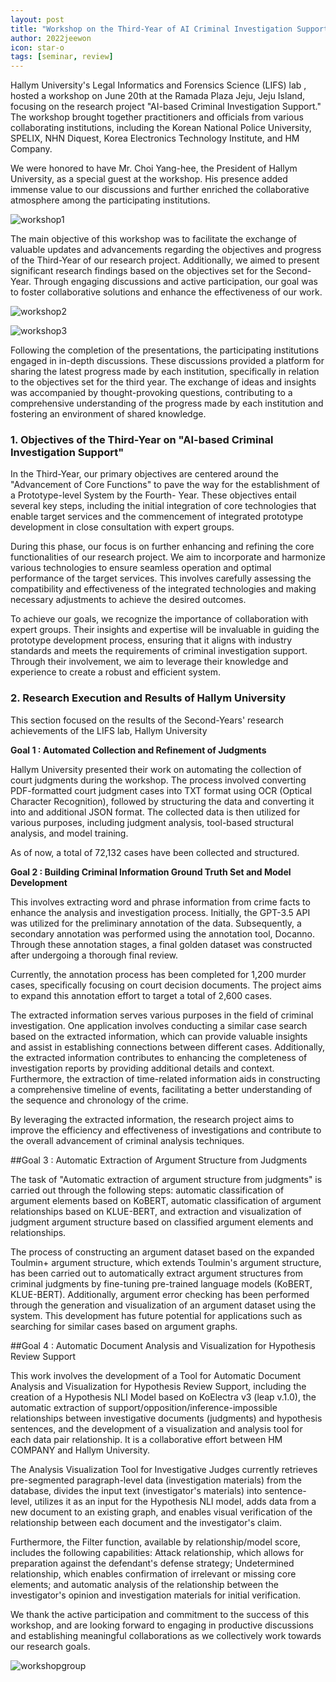 ```yaml
---
layout: post
title: "Workshop on the Third-Year of AI Criminal Investigation Support Project"
author: 2022jeewon
icon: star-o
tags: [seminar, review]
---
```

Hallym University's Legal Informatics and Forensics Science (LIFS) lab , hosted a workshop on June 20th at the Ramada Plaza Jeju, Jeju Island, focusing on the research project "AI-based Criminal Investigation Support." The workshop brought together practitioners and officials from various collaborating institutions, including the Korean National Police University, SPELIX, NHN Diquest, Korea Electronics Technology Institute, and HM Company.

We were honored to have Mr. Choi Yang-hee, the President of Hallym University, as a special guest at the workshop. His presence added immense value to our discussions and further enriched the collaborative atmosphere among the participating institutions.

![workshop1](/img/news/workshop1.jpg)

The main objective of this workshop was to facilitate the exchange of valuable updates and advancements regarding the objectives and progress of the Third-Year of our research project. Additionally, we aimed to present significant research findings based on the objectives set for the Second-Year. Through engaging discussions and active participation, our goal was to foster collaborative solutions and enhance the effectiveness of our work.

![workshop2](/img/news/workshop_discussion1.jpg)

![workshop3](/img/news/workshop_discussion2.jpg)

Following the completion of the presentations, the participating institutions engaged in in-depth discussions. These discussions provided a platform for sharing the latest progress made by each institution, specifically in relation to the objectives set for the third year. The exchange of ideas and insights was accompanied by thought-provoking questions, contributing to a comprehensive understanding of the progress made by each institution and fostering an environment of shared knowledge.

### 1. Objectives of the Third-Year on "AI-based Criminal Investigation Support"

In the Third-Year, our primary objectives are centered around the "Advancement of Core Functions" to pave the way for the establishment of a Prototype-level System by the Fourth- Year. These objectives entail several key steps, including the initial integration of core technologies that enable target services and the commencement of integrated prototype development in close consultation with expert groups.

During this phase, our focus is on further enhancing and refining the core functionalities of our research project. We aim to incorporate and harmonize various technologies to ensure seamless operation and optimal performance of the target services. This involves carefully assessing the compatibility and effectiveness of the integrated technologies and making necessary adjustments to achieve the desired outcomes.

To achieve our goals, we recognize the importance of collaboration with expert groups. Their insights and expertise will be invaluable in guiding the prototype development process, ensuring that it aligns with industry standards and meets the requirements of criminal investigation support. Through their involvement, we aim to leverage their knowledge and experience to create a robust and efficient system.

### 2. Research Execution and Results of Hallym University

This section focused on the results of the Second-Years' research achievements of the LIFS lab, Hallym University

**Goal 1 : Automated Collection and Refinement of Judgments**

Hallym University presented their work on automating the collection of court judgments during the workshop.
The process involved converting PDF-formatted court judgment cases into TXT format using OCR (Optical Character Recognition), followed by structuring the data and converting it into and additional JSON format. The collected data is then utilized for various purposes, including judgment analysis, tool-based structural analysis, and model training.

As of now, a total of 72,132 cases have been collected and structured.

**Goal 2 : Building Criminal Information Ground Truth Set and Model Development**

This involves extracting word and phrase information from crime facts to enhance the analysis and investigation process. Initially, the GPT-3.5 API was utilized for the preliminary annotation of the data. Subsequently, a secondary annotation was performed using the annotation tool, Docanno. Through these annotation stages, a final golden dataset was constructed after undergoing a thorough final review.

Currently, the annotation process has been completed for 1,200 murder cases, specifically focusing on court decision documents. The project aims to expand this annotation effort to target a total of 2,600 cases.

The extracted information serves various purposes in the field of criminal investigation. One application involves conducting a similar case search based on the extracted information, which can provide valuable insights and assist in establishing connections between different cases. Additionally, the extracted information contributes to enhancing the completeness of investigation reports by providing additional details and context. Furthermore, the extraction of time-related information aids in constructing a comprehensive timeline of events, facilitating a better understanding of the sequence and chronology of the crime.

By leveraging the extracted information, the research project aims to improve the efficiency and effectiveness of investigations and contribute to the overall advancement of criminal analysis techniques.

##Goal 3 : Automatic Extraction of Argument Structure from Judgments

The task of "Automatic extraction of argument structure from judgments" is carried out through the following steps: automatic classification of argument elements based on KoBERT, automatic classification of argument relationships based on KLUE-BERT, and extraction and visualization of judgment argument structure based on classified argument elements and relationships.

The process of constructing an argument dataset based on the expanded Toulmin+ argument structure, which extends Toulmin's argument structure, has been carried out to automatically extract argument structures from criminal judgments by fine-tuning pre-trained language models (KoBERT, KLUE-BERT). Additionally, argument error checking has been performed through the generation and visualization of an argument dataset using the system. This development has future potential for applications such as searching for similar cases based on argument graphs.


##Goal 4 : Automatic Document Analysis and Visualization for Hypothesis Review Support

This work involves the development of a Tool for Automatic Document Analysis and Visualization for Hypothesis Review Support, including the creation of a Hypothesis NLI Model based on KoElectra v3 (leap v.1.0), the automatic extraction of support/opposition/inference-impossible relationships between investigative documents (judgments) and hypothesis sentences, and the development of a visualization and analysis tool for each data pair relationship. It is a collaborative effort between HM COMPANY and Hallym University.

The Analysis Visualization Tool for Investigative Judges currently retrieves pre-segmented paragraph-level data (investigation materials) from the database, divides the input text (investigator's materials) into sentence-level, utilizes it as an input for the Hypothesis NLI model, adds data from a new document to an existing graph, and enables visual verification of the relationship between each document and the investigator's claim.

Furthermore, the Filter function, available by relationship/model score, includes the following capabilities: Attack relationship, which allows for preparation against the defendant's defense strategy; Undetermined relationship, which enables confirmation of irrelevant or missing core elements; and automatic analysis of the relationship between the investigator's opinion and investigation materials for initial verification.

We thank the active participation and commitment to the success of this workshop, and are looking forward to engaging in productive discussions and establishing meaningful collaborations as we collectively work towards our research goals.

![workshopgroup](/img/news/workshop_group_photo.jpg)
